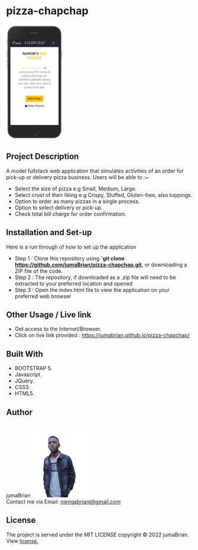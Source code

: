 # pizza-chapchap
<img src="./images/mobile-web.png">

## Project Description
A model fullstack web application that simulates activities of an order for pick-up or delivery pizza business.
Users will be able to :~
* Select the size of pizza e.g Small, Medium, Large.
* Select crust of their liking e.g Crispy, Stuffed, Gluten-free, also toppings.
* Option to order as many pizzas in a single process.
* Option to select delivery or pick-up.
* Check total bill charge for order confirmation.

## Installation and Set-up
Here is a run through of how to set up the application
* Step 1 : Clone this repository using **`git clone https://github.com/jumaBrian/pizza-chapchap.git**, or downloading a ZIP file of the code.
* Step 2 : The repository, if downloaded as a .zip file will need to be extracted to your preferred location and opened
* Step 3 : Open the index.html file to view the application on your preferred web browser
## Other Usage / Live link
* Get access to the Internet/Browser.
* Click on live link provided : https://jumabrian.github.io/pizza-chapchap/
## Built With
* BOOTSTRAP 5.
* Javascript.
* JQuery.
* CSS3.
* HTML5.
  

## Author
jumaBrian 
<img src="./images/me.png" height="200px">
<br>
Contact me via Email: njengabrianj@gmail.com

## License 
The project is served under the MIT LICENSE copyright &copy; 2022 jumaBrian.
View <a href="https://github.com/jumaBrian/pizza-chapchap/blob/main/LICENSE">license.</a>

